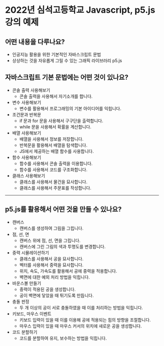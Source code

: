 # 2022년 심석고등학교 Javascript, p5.js 강의 예제  
## 어떤 내용을 다루나요?
- 인공지능 활용을 위한 기본적인 자바스크립트 문법  
- 상상하는 것을 자유롭게 그릴 수 있는 그래픽 라이브러리 p5.js  
## 자바스크립트 기본 문법에는 어떤 것이 있나요?
- 콘솔 츌력 사용해보기  
    - 콘솔 출력을 사용해서 자기소개를 합니다.  
- 변수 사용해보기  
    - 변수를 활용해서 프로그래밍의 기본 아이디어를 익힙니다.  
- 조건문과 반복문  
    - if 문과 for 문을 사용해서 구구단을 출력합니다.  
    - while 문을 사용해서 확률을 계산합니다.  
- 배열 사용해보기  
    - 배열을 사용해서 정보를 저장합니다.  
    - 반복문을 활용해서 배열을 탐색합니다.  
    - JS에서 제공하는 배열 함수를 사용합니다.  
- 함수 사용해보기  
    - 함수를 사용해서 콘솔 출력을 이용합니다.  
    - 함수를 사용해서 코드를 구조화합니다.  
- 클래스 사용해보기  
    - 클래스를 사용해서 물건을 묘사합니다.  
    - 클래스를 사용해서 주문표를 작성합니다.  
---
## p5.js를 활용해서 어떤 것을 만들 수 있나요?
- 캔버스  
    - 캔버스를 생성하여 그림을 그립니다.  
- 점, 선, 면  
    - 캔버스 위에 점, 선, 면을 그립니다.  
    - 캔버스에 그린 그림의 색과 투명도를 변경합니다.  
- 중력 시뮬레이션하기  
    - 클래스를 사용해서 공을 묘사합니다.  
    - 벡터를 사용해서 중력을 묘사합니다.  
    - 위치, 속도, 가속도를 활용해서 공에 중력을 적용합니다.  
    - 벽면에 대한 예외 처리 방법을 익힙니다.  
- 바운스볼 만들기  
    - 중력이 적용된 공을 생성합니다.  
    - 공이 벽면에 닿았을 때 튀기도록 만듭니다.  
- 충돌 판정  
    - 두 개 이상의 공이 서로 충돌하였을 때 이를 처리하는 방법을 익힙니다.  
- 키보드, 마우스 이벤트  
    - 키보드 입력이 있을 때 이를 이용해 공에 적용되는 힘의 방향을 조절합니다.  
    - 마우스 입력이 있을 때 마우스 커서의 위치에 새로운 공을 생성합니다.  
- 코드 분할하기  
    - 코드를 분할하여 유지, 보수하는 방법을 익힙니다.  